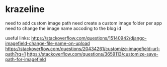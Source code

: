# krazeline

need to add custom image path
need create a custom image folder per app
need to change the image name accoding to the blog id

useful links:   https://stackoverflow.com/questions/15140942/django-imagefield-change-file-name-on-upload
                https://stackoverflow.com/questions/20434261/customize-imagefield-url-path?rq=1
                https://stackoverflow.com/questions/3659113/customize-save-path-for-imagefield
